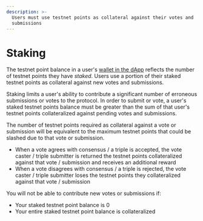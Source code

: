 ```yaml
---
description: >-
  Users must use testnet points as collateral against their votes and
  submissions
---
```


# Staking

The testnet point balance in a user's [wallet](https://dapp.golden.xyz/wallet/points/contributions)[ in the dApp](https://dapp.golden.xyz/wallet/points/contributions) reflects the number of testnet points they have _staked_. Users use a portion of their staked testnet points as collateral against new votes and submissions.

Staking limits a user's ability to contribute a significant number of erroneous submissions or votes to the protocol. In order to submit or vote, a user's staked testnet points balance must be greater than the sum of that user's testnet points collateralized against pending votes and submissions.

The number of testnet points required as collateral against a vote or submission will be equivalent to the maximum testnet points that could be slashed due to that vote or submission.

* When a vote agrees with consensus / a triple is accepted, the vote caster / triple submitter is returned the testnet points collateralized against that vote / submission and receives an additional reward
* When a vote disagrees with consensus / a triple is rejected, the vote caster / triple submitter loses the testnet points they collateralized against that vote / submission

You will not be able to contribute new votes or submissions if:

* Your staked testnet point balance is 0
* Your entire staked testnet point balance is collateralized
